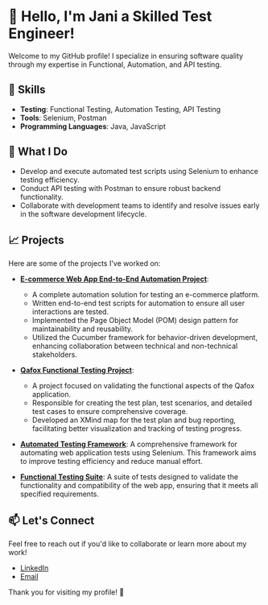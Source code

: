 # 👋 Hello, I'm Jani a Skilled Test Engineer!

Welcome to my GitHub profile! I specialize in ensuring software quality through my expertise in Functional, Automation, and API testing.

## 🔧 Skills

- **Testing**: Functional Testing, Automation Testing, API Testing
- **Tools**: Selenium, Postman
- **Programming Languages**: Java, JavaScript

## 🌟 What I Do

- Develop and execute automated test scripts using Selenium to enhance testing efficiency.
- Conduct API testing with Postman to ensure robust backend functionality.
- Collaborate with development teams to identify and resolve issues early in the software development lifecycle.

## 📈 Projects

Here are some of the projects I've worked on:

- **[E-commerce Web App End-to-End Automation Project](https://github.com/Ahamadjanishaik/Naaptol_Automation)**: 
  - A complete automation solution for testing an e-commerce platform.
  - Written end-to-end test scripts for automation to ensure all user interactions are tested.
  - Implemented the Page Object Model (POM) design pattern for maintainability and reusability.
  - Utilized the Cucumber framework for behavior-driven development, enhancing collaboration between technical and non-technical stakeholders.

- **[Qafox Functional Testing Project](https://github.com/Ahamadjanishaik/Functional_Testing_project)**: 
  - A project focused on validating the functional aspects of the Qafox application.
  - Responsible for creating the test plan, test scenarios, and detailed test cases to ensure comprehensive coverage.
  - Developed an XMind map for the test plan and bug reporting, facilitating better visualization and tracking of testing progress.

- **[Automated Testing Framework](https://github.com/Ahamadjanishaik/Naaptol_Automation.git)**: A comprehensive framework for automating web application tests using Selenium. This framework aims to improve testing efficiency and reduce manual effort.

- **[Functional Testing Suite](https://github.com/Ahamadjanishaik/Functional_Testing_project.git)**: A suite of tests designed to validate the functionality and compatibility of the web app, ensuring that it meets all specified requirements.

## 📫 Let's Connect

Feel free to reach out if you'd like to collaborate or learn more about my work!

- [LinkedIn](https://www.linkedin.com/in/jani-shaik-3a89b9274/)
- [Email](shaikahamadjani4@gmail.com)

Thank you for visiting my profile! 🚀
